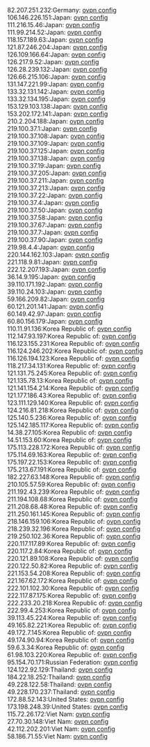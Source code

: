 82.207.251.232:Germany: [ovpn config](vpn/82_207_251_232.ovpn)  
106.146.226.151:Japan: [ovpn config](vpn/106_146_226_151.ovpn)  
111.216.15.46:Japan: [ovpn config](vpn/111_216_15_46.ovpn)  
111.99.214.52:Japan: [ovpn config](vpn/111_99_214_52.ovpn)  
118.157.189.63:Japan: [ovpn config](vpn/118_157_189_63.ovpn)  
121.87.246.204:Japan: [ovpn config](vpn/121_87_246_204.ovpn)  
126.109.166.64:Japan: [ovpn config](vpn/126_109_166_64.ovpn)  
126.217.9.52:Japan: [ovpn config](vpn/126_217_9_52.ovpn)  
126.28.239.132:Japan: [ovpn config](vpn/126_28_239_132.ovpn)  
126.66.215.106:Japan: [ovpn config](vpn/126_66_215_106.ovpn)  
131.147.221.99:Japan: [ovpn config](vpn/131_147_221_99.ovpn)  
133.32.131.142:Japan: [ovpn config](vpn/133_32_131_142.ovpn)  
133.32.134.195:Japan: [ovpn config](vpn/133_32_134_195.ovpn)  
153.129.103.138:Japan: [ovpn config](vpn/153_129_103_138.ovpn)  
153.202.172.141:Japan: [ovpn config](vpn/153_202_172_141.ovpn)  
210.2.204.188:Japan: [ovpn config](vpn/210_2_204_188.ovpn)  
219.100.37.1:Japan: [ovpn config](vpn/219_100_37_1.ovpn)  
219.100.37.108:Japan: [ovpn config](vpn/219_100_37_108.ovpn)  
219.100.37.109:Japan: [ovpn config](vpn/219_100_37_109.ovpn)  
219.100.37.125:Japan: [ovpn config](vpn/219_100_37_125.ovpn)  
219.100.37.138:Japan: [ovpn config](vpn/219_100_37_138.ovpn)  
219.100.37.19:Japan: [ovpn config](vpn/219_100_37_19.ovpn)  
219.100.37.205:Japan: [ovpn config](vpn/219_100_37_205.ovpn)  
219.100.37.211:Japan: [ovpn config](vpn/219_100_37_211.ovpn)  
219.100.37.213:Japan: [ovpn config](vpn/219_100_37_213.ovpn)  
219.100.37.22:Japan: [ovpn config](vpn/219_100_37_22.ovpn)  
219.100.37.4:Japan: [ovpn config](vpn/219_100_37_4.ovpn)  
219.100.37.50:Japan: [ovpn config](vpn/219_100_37_50.ovpn)  
219.100.37.58:Japan: [ovpn config](vpn/219_100_37_58.ovpn)  
219.100.37.67:Japan: [ovpn config](vpn/219_100_37_67.ovpn)  
219.100.37.7:Japan: [ovpn config](vpn/219_100_37_7.ovpn)  
219.100.37.90:Japan: [ovpn config](vpn/219_100_37_90.ovpn)  
219.98.4.4:Japan: [ovpn config](vpn/219_98_4_4.ovpn)  
220.144.162.103:Japan: [ovpn config](vpn/220_144_162_103.ovpn)  
221.118.9.81:Japan: [ovpn config](vpn/221_118_9_81.ovpn)  
222.12.207.193:Japan: [ovpn config](vpn/222_12_207_193.ovpn)  
36.14.9.195:Japan: [ovpn config](vpn/36_14_9_195.ovpn)  
39.110.171.192:Japan: [ovpn config](vpn/39_110_171_192.ovpn)  
39.110.24.103:Japan: [ovpn config](vpn/39_110_24_103.ovpn)  
59.166.209.82:Japan: [ovpn config](vpn/59_166_209_82.ovpn)  
60.121.201.141:Japan: [ovpn config](vpn/60_121_201_141.ovpn)  
60.149.42.97:Japan: [ovpn config](vpn/60_149_42_97.ovpn)  
60.80.156.179:Japan: [ovpn config](vpn/60_80_156_179.ovpn)  
110.11.91.136:Korea Republic of: [ovpn config](vpn/110_11_91_136.ovpn)  
112.147.93.197:Korea Republic of: [ovpn config](vpn/112_147_93_197.ovpn)  
116.123.155.231:Korea Republic of: [ovpn config](vpn/116_123_155_231.ovpn)  
116.124.246.202:Korea Republic of: [ovpn config](vpn/116_124_246_202.ovpn)  
116.126.194.123:Korea Republic of: [ovpn config](vpn/116_126_194_123.ovpn)  
118.217.34.131:Korea Republic of: [ovpn config](vpn/118_217_34_131.ovpn)  
121.131.75.245:Korea Republic of: [ovpn config](vpn/121_131_75_245.ovpn)  
121.135.78.13:Korea Republic of: [ovpn config](vpn/121_135_78_13.ovpn)  
121.141.154.214:Korea Republic of: [ovpn config](vpn/121_141_154_214.ovpn)  
121.177.186.43:Korea Republic of: [ovpn config](vpn/121_177_186_43.ovpn)  
123.111.129.140:Korea Republic of: [ovpn config](vpn/123_111_129_140.ovpn)  
124.216.81.218:Korea Republic of: [ovpn config](vpn/124_216_81_218.ovpn)  
125.140.5.236:Korea Republic of: [ovpn config](vpn/125_140_5_236.ovpn)  
125.142.185.117:Korea Republic of: [ovpn config](vpn/125_142_185_117.ovpn)  
14.38.27.105:Korea Republic of: [ovpn config](vpn/14_38_27_105.ovpn)  
14.51.153.60:Korea Republic of: [ovpn config](vpn/14_51_153_60.ovpn)  
175.113.228.172:Korea Republic of: [ovpn config](vpn/175_113_228_172.ovpn)  
175.114.69.163:Korea Republic of: [ovpn config](vpn/175_114_69_163.ovpn)  
175.197.22.153:Korea Republic of: [ovpn config](vpn/175_197_22_153.ovpn)  
175.213.67.191:Korea Republic of: [ovpn config](vpn/175_213_67_191.ovpn)  
182.227.63.148:Korea Republic of: [ovpn config](vpn/182_227_63_148.ovpn)  
210.105.57.59:Korea Republic of: [ovpn config](vpn/210_105_57_59.ovpn)  
211.192.43.239:Korea Republic of: [ovpn config](vpn/211_192_43_239.ovpn)  
211.194.108.68:Korea Republic of: [ovpn config](vpn/211_194_108_68.ovpn)  
211.208.68.48:Korea Republic of: [ovpn config](vpn/211_208_68_48.ovpn)  
211.250.161.145:Korea Republic of: [ovpn config](vpn/211_250_161_145.ovpn)  
218.146.159.106:Korea Republic of: [ovpn config](vpn/218_146_159_106.ovpn)  
218.239.32.196:Korea Republic of: [ovpn config](vpn/218_239_32_196.ovpn)  
219.250.102.36:Korea Republic of: [ovpn config](vpn/219_250_102_36.ovpn)  
220.117.117.89:Korea Republic of: [ovpn config](vpn/220_117_117_89.ovpn)  
220.117.2.84:Korea Republic of: [ovpn config](vpn/220_117_2_84.ovpn)  
220.121.89.108:Korea Republic of: [ovpn config](vpn/220_121_89_108.ovpn)  
220.122.50.82:Korea Republic of: [ovpn config](vpn/220_122_50_82.ovpn)  
221.153.54.208:Korea Republic of: [ovpn config](vpn/221_153_54_208.ovpn)  
221.167.62.172:Korea Republic of: [ovpn config](vpn/221_167_62_172.ovpn)  
222.101.102.30:Korea Republic of: [ovpn config](vpn/222_101_102_30.ovpn)  
222.117.87.175:Korea Republic of: [ovpn config](vpn/222_117_87_175.ovpn)  
222.233.20.218:Korea Republic of: [ovpn config](vpn/222_233_20_218.ovpn)  
222.99.4.253:Korea Republic of: [ovpn config](vpn/222_99_4_253.ovpn)  
39.113.45.224:Korea Republic of: [ovpn config](vpn/39_113_45_224.ovpn)  
49.165.82.221:Korea Republic of: [ovpn config](vpn/49_165_82_221.ovpn)  
49.172.7.145:Korea Republic of: [ovpn config](vpn/49_172_7_145.ovpn)  
49.174.90.94:Korea Republic of: [ovpn config](vpn/49_174_90_94.ovpn)  
59.6.3.34:Korea Republic of: [ovpn config](vpn/59_6_3_34.ovpn)  
61.98.103.220:Korea Republic of: [ovpn config](vpn/61_98_103_220.ovpn)  
95.154.70.171:Russian Federation: [ovpn config](vpn/95_154_70_171.ovpn)  
124.122.92.129:Thailand: [ovpn config](vpn/124_122_92_129.ovpn)  
184.22.18.252:Thailand: [ovpn config](vpn/184_22_18_252.ovpn)  
49.228.122.58:Thailand: [ovpn config](vpn/49_228_122_58.ovpn)  
49.228.170.237:Thailand: [ovpn config](vpn/49_228_170_237.ovpn)  
172.88.52.143:United States: [ovpn config](vpn/172_88_52_143.ovpn)  
173.198.248.39:United States: [ovpn config](vpn/173_198_248_39.ovpn)  
115.72.26.172:Viet Nam: [ovpn config](vpn/115_72_26_172.ovpn)  
27.70.30.148:Viet Nam: [ovpn config](vpn/27_70_30_148.ovpn)  
42.112.202.201:Viet Nam: [ovpn config](vpn/42_112_202_201.ovpn)  
58.186.71.55:Viet Nam: [ovpn config](vpn/58_186_71_55.ovpn)  
